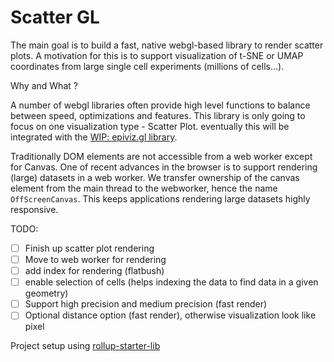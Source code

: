 # Scatter GL

The main goal is to build a fast, native webgl-based library to render scatter plots. A motivation for this is to support visualization of t-SNE or UMAP coordinates from large single cell experiments (millions of cells...).

Why and What ?

A number of webgl libraries often provide high level functions to balance between speed, optimizations and features. This library is only going to focus on one visualization type - Scatter Plot. eventually this will be integrated with the [WIP: epiviz.gl library](http://www.github.com/epiviz/epiviz.gl).

Traditionally DOM elements are not accessible from a web worker except for Canvas. One of recent advances in the browser is to support rendering (large) datasets in a web worker.  We transfer ownership of the canvas element from the main thread to the webworker, hence the name `OffScreenCanvas`. This keeps applications rendering large datasets highly responsive.

TODO: 
- [ ] Finish up scatter plot rendering
- [ ] Move to web worker for rendering
- [ ] add index for rendering (flatbush)
- [ ] enable selection of cells (helps indexing the data to find data in a given geometry)
- [ ] Support high precision and medium precision (fast render)
- [ ] Optional distance option (fast render), otherwise visualization look like pixel

Project setup using [rollup-starter-lib](https://github.com/rollup/rollup-starter-lib)
